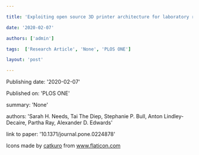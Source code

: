 ---
title: 'Exploiting open source 3D printer architecture for laboratory robotics to automate high-throughput time-lapse imaging for analytical microbiology'
date: '2020-02-07'
authors: ['admin']
tags:  ['Research Article', 'None', 'PLOS ONE']
layout: 'post'
---
Publishing date: '2020-02-07'

Published on: 'PLOS ONE'

summary: 'None'

authors: 'Sarah H. Needs, Tai The Diep, Stephanie P. Bull, Anton Lindley-Decaire, Partha Ray, Alexander D. Edwards'

link to paper: '10.1371/journal.pone.0224878'

Icons made by <a href="https://www.flaticon.com/free-icon/bookshelves_3576884" title="catkuro">catkuro</a> from <a href="https://www.flaticon.com/" title="Flaticon"> www.flaticon.com</a>